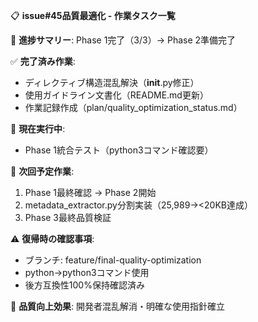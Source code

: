 
📋 **issue#45品質最適化 - 作業タスク一覧**

🎯 **進捗サマリー**: Phase 1完了（3/3）→ Phase 2準備完了

✅ **完了済み作業**:
- ディレクティブ構造混乱解決（__init__.py修正）
- 使用ガイドライン文書化（README.md更新）  
- 作業記録作成（plan/quality_optimization_status.md）

🔄 **現在実行中**:
- Phase 1統合テスト（python3コマンド確認要）

📅 **次回予定作業**:
1. Phase 1最終確認 → Phase 2開始
2. metadata_extractor.py分割実装（25,989→<20KB達成）
3. Phase 3最終品質検証

⚠️ **復帰時の確認事項**:
- ブランチ: feature/final-quality-optimization
- python→python3コマンド使用
- 後方互換性100%保持確認済み

🎉 **品質向上効果**: 開発者混乱解消・明確な使用指針確立

